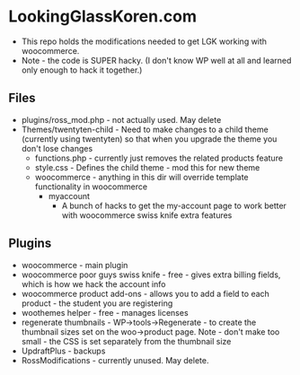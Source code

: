 # LookingGlassKoren.com

* This repo holds the modifications needed to get LGK working with woocommerce. 
* Note - the code is SUPER hacky.  (I don't know WP well at all and learned only enough to hack it together.)

## Files
* plugins/ross_mod.php - not actually used. May delete
* Themes/twentyten-child - Need to make changes to a child theme (currently using twentyten) so that when you upgrade the theme you don't lose changes
    * functions.php - currently just removes the related products feature
    * style.css - Defines the child theme - mod this for new theme
    * woocommerce - anything in this dir will override template functionality in woocommerce
        * myaccount
            * A bunch of hacks to get the my-account page to work better with woocommerce swiss knife extra features


## Plugins

* woocommerce - main plugin
* woocommerce poor guys swiss knife - free - gives extra billing fields, which is how we hack the account info
* woocommerce product add-ons - allows you to add a field to each product - the student you are registering
* woothemes helper - free - manages licenses
* regenerate thumbnails - WP->tools->Regenerate - to create the thumbnail sizes set on the woo->product page. Note - don't make too small - the CSS is set separately from the thumbnail size
* UpdraftPlus - backups
* RossModifications - currently unused. May delete. 

